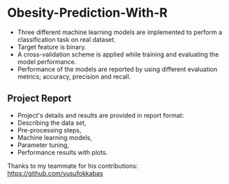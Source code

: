 # Obesity-Prediction-With-R
* Three different machine learning models are implemented to perform a classification task on real dataset.
* Target feature is binary.
* A cross-validation scheme is applied while training and evaluating the model performance.
* Performance of the models are reported by using different evaluation metrics; accuracy, precision and recall.

## Project Report
* Project's details and results are provided in report format:
* Describing the data set, 
* Pre-processing steps, 
* Machine learning models, 
* Parameter tuning, 
* Performance results with plots.

Thanks to my teammate for his contributions: https://github.com/yusufokkabas
